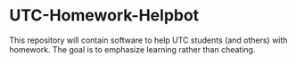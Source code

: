 # UTC-Homework-Helpbot
This repository will contain software to help UTC students (and others) with homework. The goal is to emphasize learning rather than cheating.
